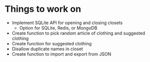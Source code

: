 # Things to work on

- Implement SQLite API for opening and closing closets
    * Option for SQLite, Redis, or MongoDB
- Create function to pick random article of clothing and suggested clothing
- Create function for suggested clothing
- Disallow duplicate names in closet
- Create function to import and export from JSON
